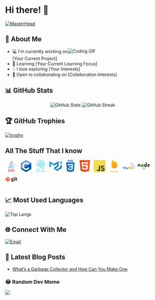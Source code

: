 # Hi there! 👋 

[![MasterHead](https://www.newrivervalleyva.org/wp-content/uploads/2020/03/VT_admissions_Torenson-1024x423.jpg)](https://github.com/devnumber7)


## 🚀 About Me

<img align="right" alt="Coding GIF" width="300" src="https://media.giphy.com/media/Dh5q0sShxgp13DwrvG/giphy.gif?cid=790b7611npwr91pdpzwwjwjuhbddok077br43thikdpstqx1&ep=v1_gifs_search&rid=giphy.gif&ct=g" width="100">


- 💻 I'm currently working on [Your Current Project]
- 🌱 Learning [Your Current Learning Focus]
- 💡 I love exploring [Your Interests]
- 🤝 Open to collaborating on [Collaboration Interests]



## 📊 GitHub Stats

<p align="center">
  <img src="https://github-readme-stats.vercel.app/api?username=devnumber7&show_icons=true&theme=radical" alt="GitHub Stats" />
  <img src="https://github-readme-streak-stats.herokuapp.com/?user=devnumber7&theme=radical" alt="GitHub Streak" />
</p>

## 🏆 GitHub Trophies

[![trophy](https://github-profile-trophy.vercel.app/?username=devnumber7&theme=radical&column=7)](https://github.com/ryo-ma/github-profile-trophy)

## All The Stuff That I know 

<div>
  <img src="https://github.com/devicons/devicon/blob/master/icons/java/java-original-wordmark.svg" title="Java" alt="Java" width="40" height="40"/>&nbsp;
  <img src="https://github.com/devicons/devicon/blob/master/icons/c/c-original.svg" title="C"  alt="c" width="40" height="40"/>&nbsp;
  <img src="https://github.com/devicons/devicon/blob/master/icons/react/react-original-wordmark.svg" title="React" alt="React" width="40" height="40"/>&nbsp;
  <img src="https://github.com/devicons/devicon/blob/master/icons/materialui/materialui-original.svg" title="Material UI" alt="Material UI" width="40" height="40"/>&nbsp;
  <img src="https://github.com/devicons/devicon/blob/master/icons/css3/css3-plain-wordmark.svg"  title="CSS3" alt="CSS" width="40" height="40"/>&nbsp;
  <img src="https://github.com/devicons/devicon/blob/master/icons/html5/html5-original.svg" title="HTML5" alt="HTML" width="40" height="40"/>&nbsp;
  <img src="https://github.com/devicons/devicon/blob/master/icons/javascript/javascript-original.svg" title="JavaScript" alt="JavaScript" width="40" height="40"/>&nbsp;
  <img src="https://github.com/devicons/devicon/blob/master/icons/firebase/firebase-plain-wordmark.svg" title="Firebase" alt="Firebase" width="40" height="40"/>&nbsp;
  <img src="https://github.com/devicons/devicon/blob/master/icons/mysql/mysql-original-wordmark.svg" title="MySQL"  alt="MySQL" width="40" height="40"/>&nbsp;
  <img src="https://github.com/devicons/devicon/blob/master/icons/nodejs/nodejs-original-wordmark.svg" title="NodeJS" alt="NodeJS" width="40" height="40"/>&nbsp;
  <img src="https://github.com/devicons/devicon/blob/master/icons/git/git-original-wordmark.svg" title="Git" alt="Git" width="40" height="40"/>
</div>



## 📈 Most Used Languages

![Top Langs](https://github-readme-stats.vercel.app/api/top-langs/?username=devnumber7&layout=compact&theme=radical)

## 🌐 Connect With Me

[![Email](https://img.shields.io/badge/-Email-red?style=flat-square&logo=Gmail&logoColor=white&link=mailto:deep182005@gmail.com)](mailto:deep182005@gmail.com)



## 📝 Latest Blog Posts

<!-- BLOG-POST-LIST:START -->
- [What’s a Garbage Collector and How Can You Make One](https://medium.com/@aryannn/whats-a-garbage-collector-and-how-can-you-make-one-cd9bf7693913)

<!-- BLOG-POST-LIST:END -->



### 😂 Random Dev Meme

<img src="https://i.chzbgr.com/full/10429316608/hF518094E/hires-another-designer-engineers-company-hires-another-engineer-am-not-enough-apes-together-strong" width="512px"/>
